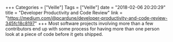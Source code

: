 +++
Categories = ["Veille"]
Tags = ["Veille"]
date = "2018-02-06 20:20:29"
title = "Developer Productivity and Code Review"
link = "https://medium.com/@pcardune/developer-productivity-and-code-review-345fc18c8197"
+++
Most software projects involving more than a few contributors end up with some process for having more than one person look at a piece of code before it gets shipped.